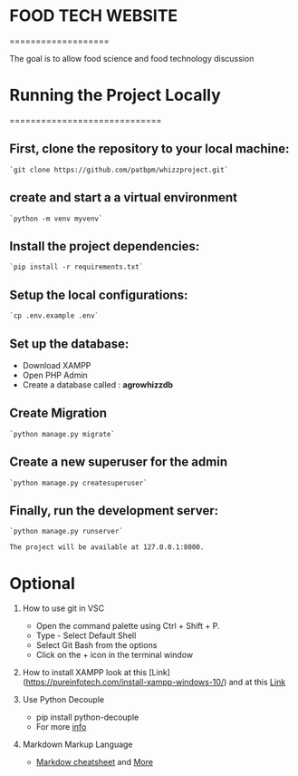 # FOOD TECH WEBSITE 
===================

The goal is to allow food science and food technology discussion

# Running the Project Locally
=============================

## First, clone the repository to your local machine:

    `git clone https://github.com/patbpm/whizzproject.git`

## create and start a a virtual environment
    `python -m venv myvenv`

## Install the project dependencies:

    `pip install -r requirements.txt`

## Setup the local configurations:

    `cp .env.example .env`

## Set up the database:
 * Download XAMPP
 * Open PHP Admin
 * Create a database called : **agrowhizzdb**
 
## Create Migration
    `python manage.py migrate`

## Create a new superuser for the admin
    `python manage.py createsuperuser`

## Finally, run the development server:

    `python manage.py runserver`

    The project will be available at 127.0.0.1:8000.

# Optional
 1. How to use git in VSC
    * Open the command palette using Ctrl + Shift + P.
    * Type - Select Default Shell
    * Select Git Bash from the options
    * Click on the + icon in the terminal window

 2. How to install XAMPP
    look at this [Link] (https://pureinfotech.com/install-xampp-windows-10/) and at this [Link](https://www.apachefriends.org/download.html)

 3. Use Python Decouple
    * pip install python-decouple
    *  For more [info](https://simpleisbetterthancomplex.com/2015/11/26/package-of-the-week-python-decouple.html)

 4. Markdown Markup Language
    * [Markdow cheatsheet](https://github.com/adam-p/markdown-here/wiki/Markdown-Cheatsheet) and [More](https://helloacm.com/markdown-markup-language-quick-tutorial/)